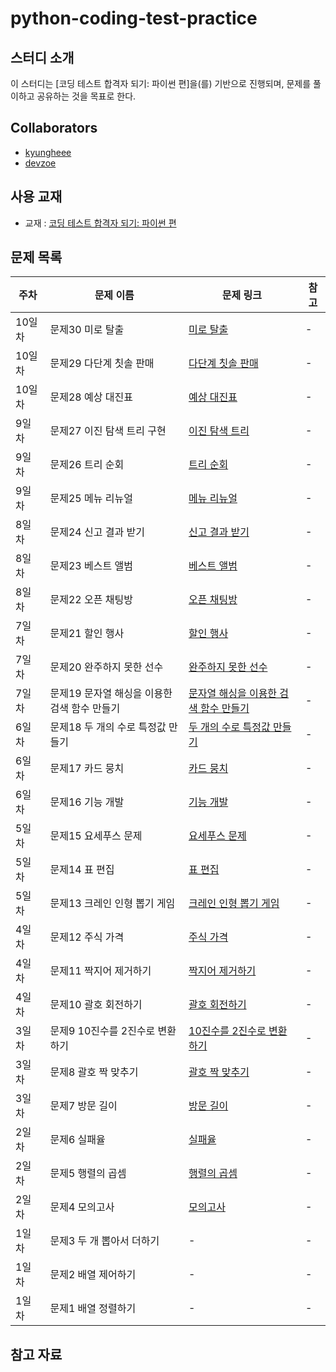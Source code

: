 # python-coding-test-practice

## 스터디 소개
이 스터디는 [코딩 테스트 합격자 되기: 파이썬 편]을(를) 기반으로 진행되며, 문제를 풀이하고 공유하는 것을 목표로 한다.

## Collaborators
- [kyungheee](https://github.com/kyungheee)
- [devzoe](https://github.com/devzoe)

## 사용 교재
- 교재 : [코딩 테스트 합격자 되기: 파이썬 편](https://m.yes24.com/Goods/Detail/123272392)

## 문제 목록

| 주차 | 문제 이름 | 문제 링크 | 참고 |
|------|-----------|-----------|------|
| 10일차 | 문제30 미로 탈출 | [미로 탈출](https://school.programmers.co.kr/learn/courses/30/lessons/159993) | - |
| 10일차 | 문제29 다단계 칫솔 판매 | [다단계 칫솔 판매](https://school.programmers.co.kr/learn/courses/30/lessons/77486) | - |
| 10일차 | 문제28 예상 대진표 | [예상 대진표](https://school.programmers.co.kr/learn/courses/30/lessons/12985) | - |
| 9일차 | 문제27 이진 탐색 트리 구현 | [이진 탐색 트리](https://github.com/dremdeveloper/codingtest_python/blob/main/solution/27.py) | - |
| 9일차 | 문제26 트리 순회 | [트리 순회](https://github.com/dremdeveloper/codingtest_python/blob/main/solution/26.py) | - |
| 9일차 | 문제25 메뉴 리뉴얼 | [메뉴 리뉴얼](https://school.programmers.co.kr/learn/courses/30/lessons/72411) | - |
| 8일차 | 문제24 신고 결과 받기 | [신고 결과 받기](https://school.programmers.co.kr/learn/courses/30/lessons/92334) | - |
| 8일차 | 문제23 베스트 앨범 | [베스트 앨범](https://school.programmers.co.kr/learn/courses/30/lessons/42579) | - |
| 8일차 | 문제22 오픈 채팅방 | [오픈 채팅방](https://school.programmers.co.kr/learn/courses/30/lessons/42888) | - |
| 7일차 | 문제21 할인 행사 | [할인 행사](https://school.programmers.co.kr/learn/courses/30/lessons/131127) | - |
| 7일차 | 문제20 완주하지 못한 선수 | [완주하지 못한 선수](https://school.programmers.co.kr/learn/courses/30/lessons/42576) | - |
| 7일차 | 문제19 문자열 해싱을 이용한 검색 함수 만들기 | [문자열 해싱을 이용한 검색 함수 만들기](https://github.com/dremdeveloper/codingtest_python/blob/main/solution/19.py) | - |
| 6일차 | 문제18 두 개의 수로 특정값 만들기 | [두 개의 수로 특정값 만들기](https://github.com/dremdeveloper/codingtest_python/blob/main/solution/18.py) | - |
| 6일차 | 문제17 카드 뭉치 | [카드 뭉치](https://school.programmers.co.kr/learn/courses/30/lessons/159994) | - |
| 6일차 | 문제16 기능 개발 | [기능 개발](https://school.programmers.co.kr/learn/courses/30/lessons/42586) | - |
| 5일차 | 문제15 요세푸스 문제 | [요세푸스 문제](https://github.com/dremdeveloper/codingtest_python/blob/main/solution/15.py) | - |
| 5일차 | 문제14 표 편집 | [표 편집](https://school.programmers.co.kr/learn/courses/30/lessons/81303) | - |
| 5일차 | 문제13 크레인 인형 뽑기 게임 | [크레인 인형 뽑기 게임](https://school.programmers.co.kr/learn/courses/30/lessons/64061) | - |
| 4일차 | 문제12 주식 가격 | [주식 가격](https://school.programmers.co.kr/learn/courses/30/lessons/42584) | - |
| 4일차 | 문제11 짝지어 제거하기 | [짝지어 제거하기](https://school.programmers.co.kr/learn/courses/30/lessons/12973) | - |
| 4일차 | 문제10 괄호 회전하기 | [괄호 회전하기](https://school.programmers.co.kr/learn/courses/30/lessons/76502) | - |
| 3일차 | 문제9 10진수를 2진수로 변환하기 | [10진수를 2진수로 변환하기](https://github.com/dremdeveloper/codingtest_python/blob/main/solution/09.py) | - |
| 3일차 | 문제8 괄호 짝 맞추기 | [괄호 짝 맞추기](https://github.com/dremdeveloper/codingtest_python/blob/main/solution/08.py) | - |
| 3일차 | 문제7 방문 길이 | [방문 길이](https://school.programmers.co.kr/learn/courses/30/lessons/49994) | - |
| 2일차 | 문제6 실패율 | [실패율](https://school.programmers.co.kr/learn/courses/30/lessons/42889) | - |
| 2일차 | 문제5 행렬의 곱셈 | [행렬의 곱셈](https://school.programmers.co.kr/learn/courses/30/lessons/12949) | - |
| 2일차 | 문제4 모의고사 | [모의고사](https://school.programmers.co.kr/learn/courses/30/lessons/42840) | - |
| 1일차 | 문제3 두 개 뽑아서 더하기 | - | - |
| 1일차 | 문제2 배열 제어하기 | - | - |
| 1일차 | 문제1 배열 정렬하기 | - | - |



## 참고 자료
